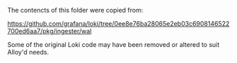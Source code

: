 The contencts of this folder were copied from:

https://github.com/grafana/loki/tree/0ee8e76ba28065e2eb03c6908146522700ed6aa7/pkg/ingester/wal

Some of the original Loki code may have been removed or altered to suit Alloy'd needs.